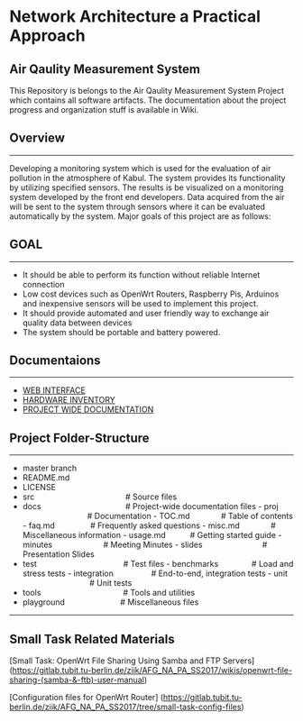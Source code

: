 # Network Architecture a Practical Approach

## Air Qaulity Measurement System

This Repository is belongs to the Air Qaulity Measurement System Project which contains all software artifacts. The documentation about the project progress and organization stuff is available in Wiki.  

## Overview 
--------------------------
Developing a monitoring system which is used for the evaluation of air pollution in the atmosphere of Kabul. The system provides its functionality by utilizing specified sensors. The results is be visualized on a monitoring system developed by the front end developers. Data acquired from the air will be sent to the system through sensors where it can be evaluated automatically by the system.
Major goals of this project are as follows: 

## GOAL
---------------------------
- It should be able to perform its function without reliable Internet connection
- Low cost devices such as OpenWrt Routers, Raspberry Pis, Arduinos and inexpensive sensors will be used to implement this project.
- It should provide automated and user friendly way to exchange air quality data between devices
- The system should be portable and battery powered.

## Documentaions
------------------------------

- [WEB INTERFACE](https://gitlab.tubit.tu-berlin.de/ziik/AFG_NA_PA_SS2017/wikis/web-interface)
- [HARDWARE INVENTORY](https://gitlab.tubit.tu-berlin.de/ziik/AFG_NA_PA_SS2017/wikis/hardwares-inventory)
- [PROJECT WIDE DOCUMENTATION](https://gitlab.tubit.tu-berlin.de/ziik/AFG_NA_PA_SS2017/wikis/documentation)


## Project Folder-Structure
------------------------------------
- master branch		
 - README.md
 - LICENSE
 - src		                &nbsp;&nbsp;&nbsp;&nbsp;&nbsp;&nbsp;&nbsp;&nbsp;&nbsp;&nbsp;&nbsp;&nbsp;&nbsp;&nbsp;&nbsp;&nbsp;&nbsp;&nbsp;&nbsp;&nbsp;&nbsp;&nbsp;&nbsp;&nbsp;&nbsp;&nbsp;&nbsp;&nbsp;&nbsp;&nbsp;&nbsp;&nbsp;&nbsp;&nbsp;&nbsp;&nbsp;&nbsp;&nbsp;&nbsp;&nbsp;# Source files 
 - docs		                &nbsp;&nbsp;&nbsp;&nbsp;&nbsp;&nbsp;&nbsp;&nbsp;&nbsp;&nbsp;&nbsp;&nbsp;&nbsp;&nbsp;&nbsp;&nbsp;&nbsp;&nbsp;&nbsp;&nbsp;&nbsp;&nbsp;&nbsp;&nbsp;&nbsp;&nbsp;&nbsp;&nbsp;&nbsp;&nbsp;&nbsp;&nbsp;&nbsp;&nbsp;&nbsp;&nbsp;&nbsp;# Project-wide documentation files
        - proj		        &nbsp;&nbsp;&nbsp;&nbsp;&nbsp;&nbsp;&nbsp;&nbsp;&nbsp;&nbsp;&nbsp;&nbsp;&nbsp;&nbsp;&nbsp;&nbsp;&nbsp;&nbsp;&nbsp;&nbsp;&nbsp;&nbsp;&nbsp;&nbsp;&nbsp;&nbsp;&nbsp;&nbsp;&nbsp;# Documentation
	        - TOC.md	    &nbsp;&nbsp;&nbsp;&nbsp;&nbsp;&nbsp;&nbsp;&nbsp;&nbsp;&nbsp;&nbsp;&nbsp;&nbsp;# Table of contents
	        - faq.md	    &nbsp;&nbsp;&nbsp;&nbsp;&nbsp;&nbsp;&nbsp;&nbsp;&nbsp;&nbsp;&nbsp;&nbsp;&nbsp;&nbsp;&nbsp;# Frequently asked questions
	        - misc.md	    &nbsp;&nbsp;&nbsp;&nbsp;&nbsp;&nbsp;&nbsp;&nbsp;&nbsp;&nbsp;&nbsp;&nbsp; # Miscellaneous information
	        - usage.md 	    &nbsp;&nbsp;&nbsp;&nbsp;&nbsp;&nbsp;&nbsp;&nbsp;&nbsp;&nbsp;# Getting started guide
        - minutes		    &nbsp;&nbsp;&nbsp;&nbsp;&nbsp;&nbsp;&nbsp;&nbsp;&nbsp;&nbsp;&nbsp;&nbsp;&nbsp;&nbsp;&nbsp;&nbsp;&nbsp;&nbsp;&nbsp;&nbsp;&nbsp;&nbsp;# Meeting Minutes
        - slides		    &nbsp;&nbsp;&nbsp;&nbsp;&nbsp;&nbsp;&nbsp;&nbsp;&nbsp;&nbsp;&nbsp;&nbsp;&nbsp;&nbsp;&nbsp;&nbsp;&nbsp;&nbsp;&nbsp;&nbsp;&nbsp;&nbsp;&nbsp;&nbsp;&nbsp;&nbsp;# Presentation Slides
 - test		                &nbsp;&nbsp;&nbsp;&nbsp;&nbsp;&nbsp;&nbsp;&nbsp;&nbsp;&nbsp;&nbsp;&nbsp;&nbsp;&nbsp;&nbsp;&nbsp;&nbsp;&nbsp;&nbsp;&nbsp;&nbsp;&nbsp;&nbsp;&nbsp;&nbsp;&nbsp;&nbsp;&nbsp;&nbsp;&nbsp;&nbsp;&nbsp;&nbsp;&nbsp;&nbsp;&nbsp;&nbsp;&nbsp;# Test files
        - benchmarks    	&nbsp;&nbsp;&nbsp;&nbsp;&nbsp;&nbsp;&nbsp;&nbsp;&nbsp;&nbsp;&nbsp;&nbsp;&nbsp;&nbsp;# Load and stress tests
        - integration   	&nbsp;&nbsp;&nbsp;&nbsp;&nbsp;&nbsp;&nbsp;&nbsp;&nbsp;&nbsp;&nbsp;&nbsp;&nbsp;&nbsp;&nbsp;&nbsp;# End-to-end, integration tests
        - unit	   	        &nbsp;&nbsp;&nbsp;&nbsp;&nbsp;&nbsp;&nbsp;&nbsp;&nbsp;&nbsp;&nbsp;&nbsp;&nbsp;&nbsp;&nbsp;&nbsp;&nbsp;&nbsp;&nbsp;&nbsp;&nbsp;&nbsp;&nbsp;&nbsp;&nbsp;&nbsp;&nbsp;&nbsp;&nbsp;&nbsp;# Unit tests	
 - tools	                &nbsp;&nbsp;&nbsp;&nbsp;&nbsp;&nbsp;&nbsp;&nbsp;&nbsp;&nbsp;&nbsp;&nbsp;&nbsp;&nbsp;&nbsp;&nbsp;&nbsp;&nbsp;&nbsp;&nbsp;&nbsp;&nbsp;&nbsp;&nbsp;&nbsp;&nbsp;&nbsp;&nbsp;&nbsp;&nbsp;&nbsp;&nbsp;&nbsp;&nbsp;&nbsp;&nbsp;# Tools and utilities
 - playground	            &nbsp;&nbsp;&nbsp;&nbsp;&nbsp;&nbsp;&nbsp;&nbsp;&nbsp;&nbsp;&nbsp;&nbsp;&nbsp;&nbsp;&nbsp;&nbsp;&nbsp;&nbsp;&nbsp;&nbsp;&nbsp;&nbsp;&nbsp;&nbsp;# Miscellaneous files




----------------------------------

## Small Task Related Materials

[Small Task: OpenWrt File Sharing Using Samba and FTP Servers] (https://gitlab.tubit.tu-berlin.de/ziik/AFG_NA_PA_SS2017/wikis/openwrt-file-sharing-(samba-&-ftb)-user-manual)

[Configuration files for OpenWrt Router] (https://gitlab.tubit.tu-berlin.de/ziik/AFG_NA_PA_SS2017/tree/small-task-config-files)
